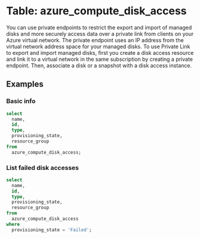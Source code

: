 # Table: azure_compute_disk_access

You can use private endpoints to restrict the export and import of managed disks and more securely access data over a private link from clients on your Azure virtual network. The private endpoint uses an IP address from the virtual network address space for your managed disks.
To use Private Link to export and import managed disks, first you create a disk access resource and link it to a virtual network in the same subscription by creating a private endpoint. Then, associate a disk or a snapshot with a disk access instance.

## Examples

### Basic info

```sql
select
  name,
  id,
  type,
  provisioning_state,
  resource_group
from
  azure_compute_disk_access;
```

### List failed disk accesses

```sql
select
  name,
  id,
  type,
  provisioning_state,
  resource_group
from
  azure_compute_disk_access
where
  provisioning_state = 'Failed';
```

